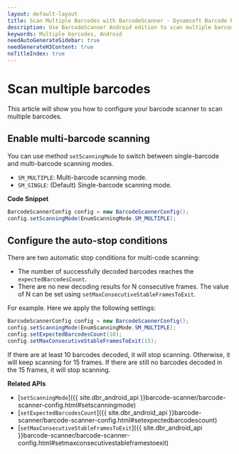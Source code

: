 ```yaml
---
layout: default-layout
title: Scan Multiple Barcodes with BarcodeScanner - Dynamsoft Barcode Reader for Android
description: Use BarcodeScanner Android edition to scan multiple barcodes
keywords: Multiple barcodes, Android
needAutoGenerateSidebar: true
needGenerateH3Content: true
noTitleIndex: true
---
```


# Scan multiple barcodes

This article will show you how to configure your barcode scanner to scan multiple barcodes.

## Enable multi-barcode scanning

You can use method `setScanningMode` to switch between single-barcode and multi-barcode scanning modes.

- `SM_MULTIPLE`: Multi-barcode scanning mode.
- `SM_SINGLE`: (Default) Single-barcode scanning mode.

**Code Snippet**

```java
BarcodeScannerConfig config = new BarcodeScannerConfig();
config.setScanningMode(EnumScanningMode.SM_MULTIPLE);
```

## Configure the auto-stop conditions

There are two automatic stop conditions for multi-code scanning:

- The number of successfully decoded barcodes reaches the `expectedBarcodesCount`.
- There are no new decoding results for N consecutive frames. The value of N can be set using `setMaxConsecutiveStableFramesToExit`.

For example. Here we apply the following settings:

```java
BarcodeScannerConfig config = new BarcodeScannerConfig();
config.setScanningMode(EnumScanningMode.SM_MULTIPLE);
config.setExpectedBarcodesCount(10);
config.setMaxConsecutiveStableFramesToExit(15);
```

If there are at least 10 barcodes decoded, it will stop scanning. Otherwise, it will keep scanning for 15 frames. If there are still no barcodes decoded in the 15 frames, it will stop scanning.

**Related APIs**

- [`setScanningMode`]({{ site.dbr_android_api }}barcode-scanner/barcode-scanner-config.html#setscanningmode)
- [`setExpectedBarcodesCount`]({{ site.dbr_android_api }}barcode-scanner/barcode-scanner-config.html#setexpectedbarcodescount)
- [`setMaxConsecutiveStableFramesToExit`]({{ site.dbr_android_api }}barcode-scanner/barcode-scanner-config.html#setmaxconsecutivestableframestoexit)
